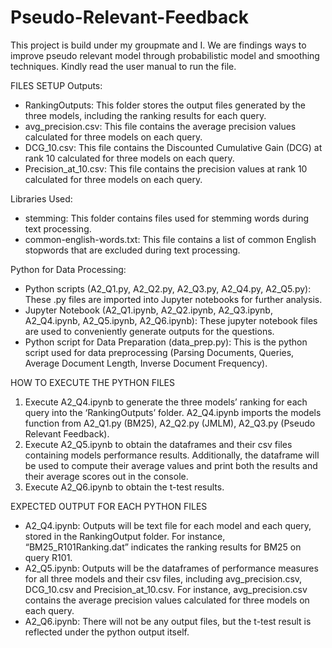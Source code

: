 # Pseudo-Relevant-Feedback
This project is build under my groupmate and I. We are findings ways to improve pseudo relevant model through probabilistic model and smoothing techniques. Kindly read the user manual to run the file.

FILES SETUP
Outputs: 
- RankingOutputs: This folder stores the output files generated by the three models, including the ranking results for each query. 
- avg_precision.csv: This file contains the average precision values calculated for three models on each query. 
- DCG_10.csv: This file contains the Discounted Cumulative Gain (DCG) at  rank 10 calculated for three models on each query. 
- Precision_at_10.csv: This file contains the precision values at rank 10  calculated for three models on each query. 

Libraries Used: 
- stemming: This folder contains files used for stemming words during text processing. 
- common-english-words.txt: This file contains a list of common English  stopwords that are excluded during text processing. 

Python for Data Processing: 
- Python scripts (A2_Q1.py, A2_Q2.py, A2_Q3.py, A2_Q4.py, A2_Q5.py): These .py files are imported into Jupyter notebooks for further analysis. 
- Jupyter Notebook (A2_Q1.ipynb, A2_Q2.ipynb, A2_Q3.ipynb,  A2_Q4.ipynb, A2_Q5.ipynb, A2_Q6.ipynb): These jupyter notebook files  are used to conveniently generate outputs for the questions. 
- Python script for Data Preparation (data_prep.py): This is the python script used for data preprocessing (Parsing Documents, Queries, Average  Document Length, Inverse Document Frequency). 

HOW TO EXECUTE THE PYTHON FILES
1) Execute A2_Q4.ipynb to generate the three models’ ranking for each query into the ‘RankingOutputs’ folder. A2_Q4.ipynb imports the models function from A2_Q1.py 
(BM25), A2_Q2.py (JMLM), A2_Q3.py (Pseudo Relevant Feedback). 
2) Execute A2_Q5.ipynb to obtain the dataframes and their csv files containing models performance results. Additionally, the dataframe will be used to compute their average values and print both the results and their average scores out in the console. 
3) Execute A2_Q6.ipynb to obtain the t-test results. 

EXPECTED OUTPUT FOR EACH PYTHON FILES
- A2_Q4.ipynb: Outputs will be text file for each model and each query, stored in the  RankingOutput folder. For instance, “BM25_R101Ranking.dat” indicates the ranking  results for BM25 on query R101. 
- A2_Q5.ipynb: Outputs will be the dataframes of performance measures for all three models and their csv files, including avg_precision.csv, DCG_10.csv and 
Precision_at_10.csv. For instance, avg_precision.csv contains the average precision values calculated for three models on each query. 
- A2_Q6.ipynb: There will not be any output files, but the t-test result is reflected under the python output itself. 
